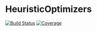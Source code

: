# HeuristicOptimizers

[![Build Status](https://github.com/wol4aravio/HeuristicOptimizers.jl/actions/workflows/CI.yml/badge.svg?branch=main)](https://github.com/wol4aravio/HeuristicOptimizers.jl/actions/workflows/CI.yml?query=branch%3Amain)
[![Coverage](https://codecov.io/gh/wol4aravio/HeuristicOptimizers.jl/branch/main/graph/badge.svg)](https://codecov.io/gh/wol4aravio/HeuristicOptimizers.jl)

